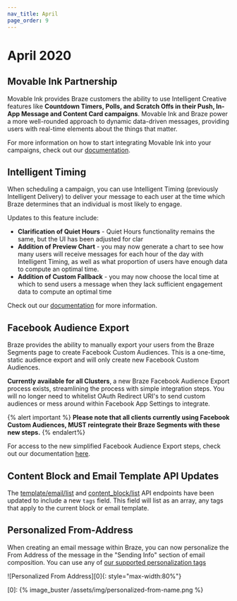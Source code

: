 ```yaml
---
nav_title: April
page_order: 9
---
```

# April 2020

## Movable Ink Partnership

Movable Ink provides Braze customers the ability to use Intelligent Creative features like __Countdown Timers, Polls, and Scratch Offs in their Push, In-App Message and Content Card campaigns__. Movable Ink and Braze power a more well-rounded approach to dynamic data-driven messages, providing users with real-time elements about the things that matter.

For more information on how to start integrating Movable Ink into your campaigns, check out our [documentation]({{site.baseurl}}/partners/channel_extensions/creative_and_personalization/intelligent_creative/movable_ink/).

## Intelligent Timing

When scheduling a campaign, you can use Intelligent Timing (previously Intelligent Delivery) to deliver your message to each user at the time which Braze determines that an individual is most likely to engage.

Updates to this feature include:
- __Clarification of Quiet Hours__ - Quiet Hours functionality remains the same, but the UI has been adjusted for clar
- __Addition of Preview Chart__ - you may now generate a chart to see how many users will receive messages for each hour of the day with Intelligent Timing, as well as what proportion of users have enough data to compute an optimal time.
- __Addition of Custom Fallback__ - you may now choose the local time at which to send users a message when they lack sufficient engagement data to compute an optimal time

Check out our [documentation]({{site.baseurl}}/user_guide/intelligence/intelligent_timing/) for more information.

## Facebook Audience Export

Braze provides the ability to manually export your users from the Braze Segments page to create Facebook Custom Audiences. This is a one-time, static audience export and will only create new Facebook Custom Audiences.

__Currently available for all Clusters__, a new Braze Facebook Audience Export process exists, streamlining the process with simple integration steps. You will no longer need to whitelist OAuth Redirect URI's to send custom audiences or mess around within Facebook App Settings to integrate.

{% alert important %}
__Please note that all clients currently using Facebook Custom Audiences, MUST reintegrate their Braze Segments with these new steps.__
{% endalert%}

For access to the new simplified Facebook Audience Export steps, check out our documentation [here]({{site.baseurl}}/partners/facebook/).

## Content Block and Email Template API Updates

The [template/email/list]({{site.baseurl}}/api/endpoints/templates/email_templates/get_list_email_templates/) and [content_block/list]({{site.baseurl}}/api/endpoints/templates/content_blocks_templates/get_list_email_content_blocks/) API endpoints have been updated to include a new `tags` field. This field will list as an array, any tags that apply to the current block or email template.

## Personalized From-Address

When creating an email message within Braze, you can now personalize the From Address of the message in the "Sending Info" section of email composition. You can use any of [our supported personalization tags]({{site.baseurl}}/user_guide/personalization_and_dynamic_content/liquid/supported_personalization_tags/)

![Personalized From Address][0]{: style="max-width:80%"}

[0]: {% image_buster /assets/img/personalized-from-name.png %}
